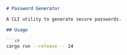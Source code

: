 ```markdown
# Password Generator

A CLI utility to generate secure passwords.

## Usage

```sh
cargo run --release -- 24
```
```